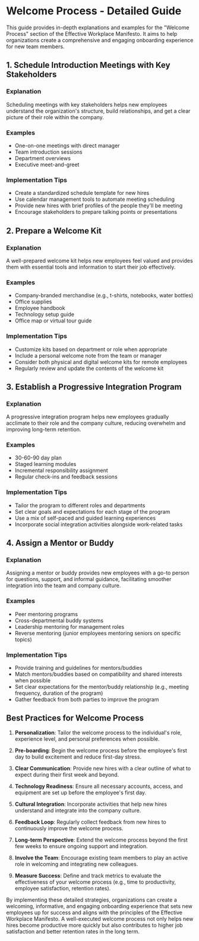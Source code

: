 # Welcome Process - Detailed Guide

This guide provides in-depth explanations and examples for the "Welcome Process" section of the Effective Workplace Manifesto. It aims to help organizations create a comprehensive and engaging onboarding experience for new team members.

## 1. Schedule Introduction Meetings with Key Stakeholders

### Explanation
Scheduling meetings with key stakeholders helps new employees understand the organization's structure, build relationships, and get a clear picture of their role within the company.

### Examples
- One-on-one meetings with direct manager
- Team introduction sessions
- Department overviews
- Executive meet-and-greet

### Implementation Tips
- Create a standardized schedule template for new hires
- Use calendar management tools to automate meeting scheduling
- Provide new hires with brief profiles of the people they'll be meeting
- Encourage stakeholders to prepare talking points or presentations

## 2. Prepare a Welcome Kit

### Explanation
A well-prepared welcome kit helps new employees feel valued and provides them with essential tools and information to start their job effectively.

### Examples
- Company-branded merchandise (e.g., t-shirts, notebooks, water bottles)
- Office supplies
- Employee handbook
- Technology setup guide
- Office map or virtual tour guide

### Implementation Tips
- Customize kits based on department or role when appropriate
- Include a personal welcome note from the team or manager
- Consider both physical and digital welcome kits for remote employees
- Regularly review and update the contents of the welcome kit

## 3. Establish a Progressive Integration Program

### Explanation
A progressive integration program helps new employees gradually acclimate to their role and the company culture, reducing overwhelm and improving long-term retention.

### Examples
- 30-60-90 day plan
- Staged learning modules
- Incremental responsibility assignment
- Regular check-ins and feedback sessions

### Implementation Tips
- Tailor the program to different roles and departments
- Set clear goals and expectations for each stage of the program
- Use a mix of self-paced and guided learning experiences
- Incorporate social integration activities alongside work-related tasks

## 4. Assign a Mentor or Buddy

### Explanation
Assigning a mentor or buddy provides new employees with a go-to person for questions, support, and informal guidance, facilitating smoother integration into the team and company culture.

### Examples
- Peer mentoring programs
- Cross-departmental buddy systems
- Leadership mentoring for management roles
- Reverse mentoring (junior employees mentoring seniors on specific topics)

### Implementation Tips
- Provide training and guidelines for mentors/buddies
- Match mentors/buddies based on compatibility and shared interests when possible
- Set clear expectations for the mentor/buddy relationship (e.g., meeting frequency, duration of the program)
- Gather feedback from both parties to improve the program

## Best Practices for Welcome Process

1. **Personalization**: Tailor the welcome process to the individual's role, experience level, and personal preferences when possible.

2. **Pre-boarding**: Begin the welcome process before the employee's first day to build excitement and reduce first-day stress.

3. **Clear Communication**: Provide new hires with a clear outline of what to expect during their first week and beyond.

4. **Technology Readiness**: Ensure all necessary accounts, access, and equipment are set up before the employee's first day.

5. **Cultural Integration**: Incorporate activities that help new hires understand and integrate into the company culture.

6. **Feedback Loop**: Regularly collect feedback from new hires to continuously improve the welcome process.

7. **Long-term Perspective**: Extend the welcome process beyond the first few weeks to ensure ongoing support and integration.

8. **Involve the Team**: Encourage existing team members to play an active role in welcoming and integrating new colleagues.

9. **Measure Success**: Define and track metrics to evaluate the effectiveness of your welcome process (e.g., time to productivity, employee satisfaction, retention rates).

By implementing these detailed strategies, organizations can create a welcoming, informative, and engaging onboarding experience that sets new employees up for success and aligns with the principles of the Effective Workplace Manifesto. A well-executed welcome process not only helps new hires become productive more quickly but also contributes to higher job satisfaction and better retention rates in the long term.

